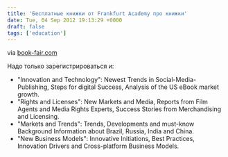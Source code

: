 ```yaml
---
title: 'Бесплатные книжки от Frankfurt Academy про книжки'
date: Tue, 04 Sep 2012 19:13:29 +0000
draft: false
tags: ['education']
---
```


via [book-fair.com](http://www.book-fair.com/en/academy/knowledge/)

Надо только зарегистрироваться и:

- "Innovation and Technology": Newest Trends in Social-Media-Publishing, Steps for digital Success, Analysis of the US eBook market growth.
- "Rights and Licenses": New Markets and Media, Reports from Film Agents and Media Rights Experts, Success Stories from Merchandising and Licensing.
- "Markets and Trends": Trends, Developments and must-know Background Information about Brazil, Russia, India and China.
- "New Business Models": Innovative Initiations, Best Practices, Innovation Drivers and Cross-platform Business Models.